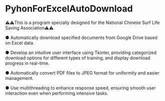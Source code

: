 # PyhonForExcelAutoDownload
⚠️⚠️This is a program specially designed for the National Chinese Surf Life Saving Association⚠️⚠️

● Automatically download specified documents from Google Drive based on Excel data.  

● Develop an intuitive user interface using Tkinter, providing categorized download options for different types of training, and display download progress in real-time.  

● Automatically convert PDF files to JPEG format for uniformity and easier management.  

● Use multithreading to enhance response speed, ensuring smooth user interaction even when performing intensive tasks.  
